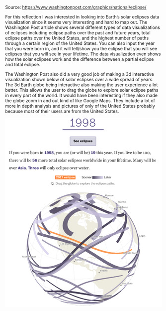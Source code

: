 Source: https://www.washingtonpost.com/graphics/national/eclipse/

For this reflection I was interested in looking into Earth’s solar eclipses data visualization since it seems very interesting and hard to map out. The Washington Post article shows several different types of data visualizations of eclipses including eclipse paths over the past and future years, total eclipse paths over the United States, and the highest number of paths through a certain region of the United States. You can also input the year that you were born in, and it will tell/show you the eclipse that you will see eclipses that you will see in your lifetime. The data visualization even shows how the solar eclipses work and the difference between a partial eclipse and total eclipse.

The Washington Post also did a very good job of making a 3d interactive visualization shown below of solar eclipses over a wide spread of years. The 3d Earth globe being interactive also making the user experience a lot better. This allows the user to drag the globe to explore solar eclipse paths in every part of the world. It would have been interesting if they also made the globe zoom in and out kind of like Google Maps. They include a lot of more in depth analysis and pictures of only of the United States probably because most of their users are from the United States. 

![Image](images/reflection2.png)

